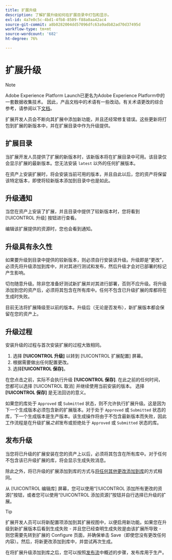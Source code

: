 ```yaml
---
title: 扩展升级
description: 了解扩展升级如何在扩展目录中打包和显示。
exl-id: 4a7e0c5c-4bd1-4fb8-8509-f88a0aa42ac4
source-git-commit: a8b0282004dd57096dfc63a9adb82ad70d37495d
workflow-type: tm+mt
source-wordcount: '682'
ht-degree: 76%

---
```


# 扩展升级

>[!NOTE]
>
>Adobe Experience Platform Launch已更名为Adobe Experience Platform中的一套数据收集技术。 因此，产品文档中的术语有一些改动。有关术语更改的综合参考，请参阅以下[文档](../../../term-updates.md)。

扩展开发人员会不断向其扩展中添加新功能，并且还经常修复错误。这些更新将打包到扩展的新版本中，并在扩展目录中作为升级提供。

## 扩展目录

当扩展开发人员提供了扩展的新版本时，该新版本将在扩展目录中可用。该目录仅会显示扩展的最新版本。您无法安装 `latest` 以外的任何扩展版本。

在资产上安装扩展时，将会安装当前可用的版本，并且自此以后，您的资产将保留该特定版本，即使将较新版本添加到目录中也是如此。

## 升级通知

当您在资产上安装了扩展，并且目录中提供了较新版本时，您将看到 [!UICONTROL 升级] 按钮进行查看。

编辑该扩展提供的资源时，您也会看到通知。

## 升级具有永久性

如果要升级到目录中提供的较新版本，则必须自行安装该升级。升级即是“更改”，必须先将升级添加到库中，并对其进行测试和发布，然后升级才会对已部署的标记产生影响。

切勿随意升级。除非您准备好测试新扩展并对其进行部署，否则不应升级。将升级添加到您的资产后，必须将其包含在所有库中。任何不包含已升级扩展的库都将在生成时失败。

目前无法将扩展降级至以前的版本。升级后（无论是否发布），新扩展版本都会保留在您的资产上。

## 升级过程

安装升级的过程与首次安装扩展的过程大致相同。

1. 选择 **[!UICONTROL 升级]** 以转到 [!UICONTROL 扩展配置] 屏幕。
1. 根据需要做出任何配置更改。
1. 选择&#x200B;**[!UICONTROL 保存]**。

在您点击之前，实际不会执行升级 **[!UICONTROL 保存]**. 在此之前的任何时间，您都可以选择 [!UICONTROL 取消] 并继续使用当前安装的版本。 选择 **[!UICONTROL 保存]** 是无法回访的意义。

如果您的库处于 `Approved` 或 `Submitted` 状态，则不允许执行扩展升级。这是因为下一个生成版本必须包含新的扩展版本。对于处于 `Approved` 或 `Submitted` 状态的库，下一个生成版本是生产版本。该生成操作将由于不包含最新版本而失败，因此工作流程是在升级扩展&#x200B;_之前_&#x200B;发布或拒绝处于 `Approved` 或 `Submitted` 状态的库。

## 发布升级

当您将已升级的扩展安装在您的资产上以后，必须将其包含在所有库中。对于任何不包含该已升级扩展的库，将会显示生成失败消息。

除此之外，将已升级的扩展添加到库的方式与[将任何其他更改添加到库](../../publishing/libraries.md)的方式相同。

从 [!UICONTROL 编辑库] 屏幕，您可以使用“[!UICONTROL 添加所有更改的资源]”按钮，或者您可以使用“[!UICONTROL 添加资源]”按钮并自行选择已升级的扩展。

>[!TIP]
>
>扩展开发人员可以将新配置项添加到其扩展视图中，以便启用新功能。如果您在升级到新扩展版本后看到生成失败 - 并且您已经查明生成失败是由该扩展所导致 - 则您需要先转到扩展的 Configure 页面，并确保单击 Save（即使您没有更改任何内容）。然后，将新更改添加到库中，并尝试再次生成。

在将扩展升级添加到库之后，您可以按照[发布流](../../publishing/publishing-flow.md)中概述的步骤，发布库用于生产。
